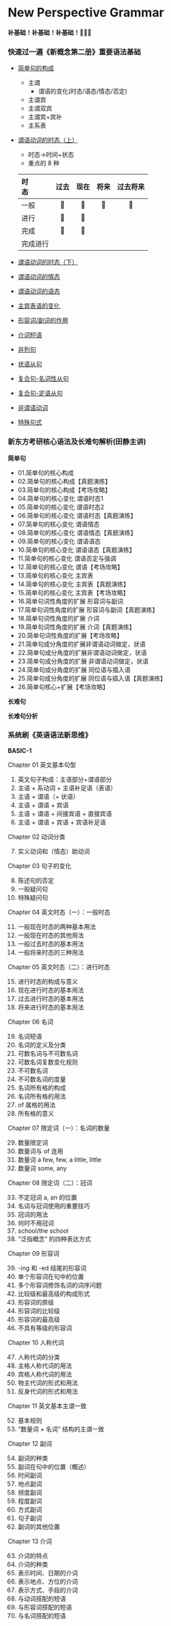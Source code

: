 # New Perspective Grammar

**补基础！补基础！补基础！🤦‍♂️🤣**

### 快速过一遍《新概念第二册》重要语法基础
* [简单句的构成](./N2/1.md)
  * 主谓
    * 谓语的变化(时态/语态/情态/否定)
  * 主谓宾
  * 主谓双宾
  * 主谓宾+宾补
  * 主系表
* [谓语动词的时态（上）](./N2/2.md)
  * 时态->时间+状态
  * 重点的 8 种

  时<br>态|过去|现在|将来|过去将来|
  |:-|:-:|:-:|:-:|:-:|
  |一般|📌|📌|📌|📌|
  |进行|📌|📌|||
  |完成|📌|📌|||
  |完成进行|||||
* [谓语动词的时态（下）](./N2/3.md)
* [谓语动词的情态](./N2/4.md)
* [谓语动词的语态](./N2/5.md)
* [主宾表语的变化](./N2/6.md)
* [形容词/副词的作用](./N2/7.md)
* [介词短语](./N2/8.md)
* [并列句](./N2/9.md)
* [状语从句](./N2/10.md)
* [复合句-名词性从句](./N2/11.md)
* [复合句-定语从句](./N2/12.md)
* [非谓语动词](./N2/13.md)
* [特殊句式](./N2/14.md)

### 新东方考研核心语法及长难句解析(田静主讲)
**简单句**
* 01.简单句的核心构成
* 02.简单句的核心构成【真题演练】
* 03.简单句的核心构成【考场攻略】
* 04.简单句的核心变化 谓语时态1
* 05.简单句的核心变化 谓语时态2
* 06.简单句的核心变化 谓语时态【真题演练】
* 07.简单句的核心变化 谓语情态
* 08.简单句的核心变化 谓语情态【真题演练】
* 09.简单句的核心变化 谓语语态
* 10.简单句的核心变化 谓语语态【真题演练】
* 11.简单句的核心变化 谓语否定与强调
* 12.简单句的核心变化 谓语【考场攻略】
* 13.简单句的核心变化 主宾表
* 14.简单句的核心变化 主宾表【真题演练】
* 15.简单句的核心变化 主宾表【考场攻略】
* 16.简单句词性角度的扩展 形容词与副词
* 17.简单句词性角度的扩展 形容词与副词【真题演练】
* 18.简单句词性角度的扩展 介词
* 19.简单句词性角度的扩展 介词【真题演练】
* 20.简单句词性角度的扩展【考场攻略】
* 21.简单句成分角度的扩展非谓语动词做定，状语
* 22.简单句成分角度的扩展非谓语动词做定，状语
* 23.简单句成分角度的扩展 非谓语动词做定，状语
* 24.简单句成分角度的扩展 同位语与插入语
* 25.简单句成分角度的扩展 同位语与插入语【真题演练】
* 26.简单句核心+扩展【考场攻略】

**长难句**

**长难句分析**

### 系统刷《英语语法新思维》

**BASIC-1**

Chapter 01 英文基本句型
1. 英文句子构成：主语部分+谓语部分
2. 主语 + 系动词 + 主语补足语（表语）
3. 主语 + 谓语（+ 状语）
4. 主语 + 谓语 + 宾语
5. 主语 + 谓语 + 间接宾语 + 直接宾语
6. 主语 + 谓语 + 宾语 + 宾语补足语

Chapter 02 动词分类

7. 实义动词和（情态）助动词

Chapter 03 句子的变化

8. 陈述句的否定
9. 一般疑问句
10. 特殊疑问句

Chapter 04 英文时态（一）：一般时态

11. 一般现在时态的两种基本用法
12. 一般现在时态的其他用法
13. 一般过去时态的基本用法
14. 一般将来时态的三种用法

Chapter 05 英文时态（二）：进行时态

15. 进行时态的构成与意义
16. 现在进行时态的基本用法
17. 过去进行时态的基本用法
18. 将来进行时态的基本用法

Chapter 06 名词

19. 名词短语
20. 名词的定义及分类
21. 可数名词与不可数名词
22. 可数名词复数变化规则
23. 不可数名词
24. 不可数名词的度量
25. 名词所有格的构成
26. 名词所有格的用法
27. of 属格的用法
28. 所有格的意义

Chapter 07 限定词（一）：名词的数量

29. 数量限定词
30. 数量词与 of 连用
31. 数量词 a few, few, a little, little
32. 数量词 some, any

Chapter 08 限定词（二）：冠词

33. 不定冠词 a, an 的位置
34. 名词与冠词使用的重要技巧
35. 冠词的用法
36. 何时不用冠词
37. school/the school
38. “泛指概念” 的四种表达方式

Chapter 09 形容词

39. -ing 和 -ed 结尾的形容词
40. 单个形容词在句中的位置
41. 多个形容词修饰名词的词序问题
42. 比较级和最高级的构成形式
43. 形容词的原级
44. 形容词的比较级
45. 形容词的最高级
46. 不具有等级的形容词

Chapter 10 人称代词

47. 人称代词的分类
48. 主格人称代词的用法
49. 宾格人称代词的用法
50. 物主代词的形式和用法
51. 反身代词的形式和用法

Chapter 11 英文基本主谓一致

52. 基本规则
53. “数量词 + 名词” 结构的主谓一致

Chapter 12 副词

54. 副词的种类
55. 副词在句中的位置（概述）
56. 时间副词
57. 地点副词
58. 频度副词
59. 程度副词
60. 方式副词
61. 句子副词
62. 副词的其他位置

Chapter 13 介词

63. 介词的特点
64. 介词的种类
65. 表示时间、日期的介词
66. 表示地点、方位的介词
67. 表示方式、手段的介词
68. 与动词搭配的短语
69. 与形容词搭配的短语
70. 与名词搭配的短语



